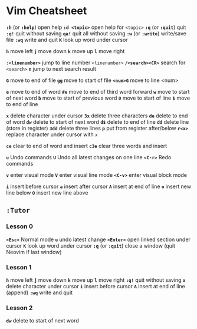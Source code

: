 # Vim Cheatsheet

**`:h`** (or **`:help`**) open help
**`:d <topic>`** open help for `<topic>`
**`:q`** (or **`:quit`**) quit
**`:q!`** quit without saving
**`qa!`** quit all without saving
**`:w`** (or **`:write`**) write/save file
**`:wq`** write and quit
**`K`** look up word under cursor

**`h`** move left
**`j`** move down
**`k`** move up
**`l`** move right

**`:<linenumber>`** jump to line number `<linenumber>`
**`/<search><CR>`** search for `<search>`
**`n`** jump to next search result

**`G`** move to end of file
**`gg`** move to start of file
**`<num>G`** move to line \<num>

**`e`** move to end of word
**`#e`** move to end of third word forward
**`w`** move to start of next word
**`b`** move to start of previous word
**`0`** move to start of line
**`$`** move to end of line

**`x`** delete character under cursor
**`3x`** delete three characters
**`de`** delete to end of word
**`dw`** delete to start of next word
**`d$`** delete to end of line
**`dd`** delete line (store in register)
**`3dd`** delete three lines
**`p`** put from register after/below
**`r<x>`** replace character under cursor with `x`

**`ce`** clear to end of word and insert
**`c3e`** clear three words and insert

**`u`** Undo commands
**`U`** Undo all latest changes on one line
**`<C-r>`** Redo commands

**`v`** enter visual mode
**`V`** enter visual line mode
**`<C-v>`** enter visual block mode

**`i`** insert before cursor
**`a`** insert after cursor
**`A`** insert at end of line
**`o`** insert new line below
**`O`** insert new line above

## `:Tutor`

### Lesson 0

**`<Esc>`** Normal mode
**`u`** undo latest change
**`<Enter>`** open linked section under cursor
**`K`** look up word under cursor
**`:q`** (or **`:quit`**) close a window (quit Neovim if last window)

### Lesson 1

**`h`** move left
**`j`** move down
**`k`** move up
**`l`** move right
**`:q!`** quit without saving
**`x`** delete character under cursor
**`i`** insert before cursor
**`A`** insert at end of line (append)
**`:wq`** write and quit

### Lesson 2

**`dw`** delete to start of next word
